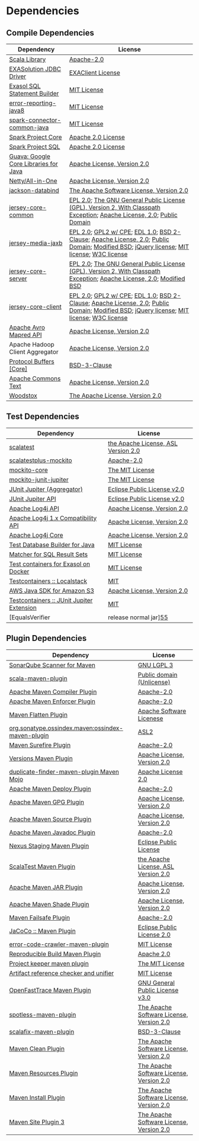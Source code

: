 <!-- @formatter:off -->
# Dependencies

## Compile Dependencies

| Dependency                                  | License                                                                                                                                                                                             |
| ------------------------------------------- | --------------------------------------------------------------------------------------------------------------------------------------------------------------------------------------------------- |
| [Scala Library][0]                          | [Apache-2.0][1]                                                                                                                                                                                     |
| [EXASolution JDBC Driver][2]                | [EXAClient License][3]                                                                                                                                                                              |
| [Exasol SQL Statement Builder][4]           | [MIT License][5]                                                                                                                                                                                    |
| [error-reporting-java8][6]                  | [MIT License][7]                                                                                                                                                                                    |
| [spark-connector-common-java][8]            | [MIT License][9]                                                                                                                                                                                    |
| [Spark Project Core][10]                    | [Apache 2.0 License][11]                                                                                                                                                                            |
| [Spark Project SQL][10]                     | [Apache 2.0 License][11]                                                                                                                                                                            |
| [Guava: Google Core Libraries for Java][12] | [Apache License, Version 2.0][13]                                                                                                                                                                   |
| [Netty/All-in-One][14]                      | [Apache License, Version 2.0][1]                                                                                                                                                                    |
| [jackson-databind][15]                      | [The Apache Software License, Version 2.0][16]                                                                                                                                                      |
| [jersey-core-common][17]                    | [EPL 2.0][18]; [The GNU General Public License (GPL), Version 2, With Classpath Exception][19]; [Apache License, 2.0][11]; [Public Domain][20]                                                      |
| [jersey-media-jaxb][21]                     | [EPL 2.0][18]; [GPL2 w/ CPE][19]; [EDL 1.0][22]; [BSD 2-Clause][23]; [Apache License, 2.0][11]; [Public Domain][20]; [Modified BSD][24]; [jQuery license][25]; [MIT license][26]; [W3C license][27] |
| [jersey-core-server][28]                    | [EPL 2.0][18]; [The GNU General Public License (GPL), Version 2, With Classpath Exception][19]; [Apache License, 2.0][11]; [Modified BSD][24]                                                       |
| [jersey-core-client][29]                    | [EPL 2.0][18]; [GPL2 w/ CPE][19]; [EDL 1.0][22]; [BSD 2-Clause][23]; [Apache License, 2.0][11]; [Public Domain][20]; [Modified BSD][24]; [jQuery license][25]; [MIT license][26]; [W3C license][27] |
| [Apache Avro Mapred API][30]                | [Apache License, Version 2.0][16]                                                                                                                                                                   |
| Apache Hadoop Client Aggregator             | [Apache License, Version 2.0][16]                                                                                                                                                                   |
| [Protocol Buffers [Core]][31]               | [BSD-3-Clause][32]                                                                                                                                                                                  |
| [Apache Commons Text][33]                   | [Apache License, Version 2.0][16]                                                                                                                                                                   |
| [Woodstox][34]                              | [The Apache License, Version 2.0][13]                                                                                                                                                               |

## Test Dependencies

| Dependency                                      | License                                   |
| ----------------------------------------------- | ----------------------------------------- |
| [scalatest][35]                                 | [the Apache License, ASL Version 2.0][36] |
| [scalatestplus-mockito][37]                     | [Apache-2.0][36]                          |
| [mockito-core][38]                              | [The MIT License][39]                     |
| [mockito-junit-jupiter][38]                     | [The MIT License][39]                     |
| [JUnit Jupiter (Aggregator)][40]                | [Eclipse Public License v2.0][41]         |
| [JUnit Jupiter API][40]                         | [Eclipse Public License v2.0][41]         |
| [Apache Log4j API][42]                          | [Apache License, Version 2.0][16]         |
| [Apache Log4j 1.x Compatibility API][43]        | [Apache License, Version 2.0][16]         |
| [Apache Log4j Core][44]                         | [Apache License, Version 2.0][16]         |
| [Test Database Builder for Java][45]            | [MIT License][46]                         |
| [Matcher for SQL Result Sets][47]               | [MIT License][48]                         |
| [Test containers for Exasol on Docker][49]      | [MIT License][50]                         |
| [Testcontainers :: Localstack][51]              | [MIT][52]                                 |
| [AWS Java SDK for Amazon S3][53]                | [Apache License, Version 2.0][54]         |
| [Testcontainers :: JUnit Jupiter Extension][51] | [MIT][52]                                 |
| [EqualsVerifier | release normal jar][55]       | [Apache License, Version 2.0][16]         |

## Plugin Dependencies

| Dependency                                              | License                                        |
| ------------------------------------------------------- | ---------------------------------------------- |
| [SonarQube Scanner for Maven][56]                       | [GNU LGPL 3][57]                               |
| [scala-maven-plugin][58]                                | [Public domain (Unlicense)][59]                |
| [Apache Maven Compiler Plugin][60]                      | [Apache-2.0][16]                               |
| [Apache Maven Enforcer Plugin][61]                      | [Apache-2.0][16]                               |
| [Maven Flatten Plugin][62]                              | [Apache Software Licenese][16]                 |
| [org.sonatype.ossindex.maven:ossindex-maven-plugin][63] | [ASL2][13]                                     |
| [Maven Surefire Plugin][64]                             | [Apache-2.0][16]                               |
| [Versions Maven Plugin][65]                             | [Apache License, Version 2.0][16]              |
| [duplicate-finder-maven-plugin Maven Mojo][66]          | [Apache License 2.0][11]                       |
| [Apache Maven Deploy Plugin][67]                        | [Apache-2.0][16]                               |
| [Apache Maven GPG Plugin][68]                           | [Apache License, Version 2.0][16]              |
| [Apache Maven Source Plugin][69]                        | [Apache License, Version 2.0][16]              |
| [Apache Maven Javadoc Plugin][70]                       | [Apache-2.0][16]                               |
| [Nexus Staging Maven Plugin][71]                        | [Eclipse Public License][72]                   |
| [ScalaTest Maven Plugin][73]                            | [the Apache License, ASL Version 2.0][36]      |
| [Apache Maven JAR Plugin][74]                           | [Apache License, Version 2.0][16]              |
| [Apache Maven Shade Plugin][75]                         | [Apache License, Version 2.0][16]              |
| [Maven Failsafe Plugin][76]                             | [Apache-2.0][16]                               |
| [JaCoCo :: Maven Plugin][77]                            | [Eclipse Public License 2.0][78]               |
| [error-code-crawler-maven-plugin][79]                   | [MIT License][80]                              |
| [Reproducible Build Maven Plugin][81]                   | [Apache 2.0][13]                               |
| [Project keeper maven plugin][82]                       | [The MIT License][83]                          |
| [Artifact reference checker and unifier][84]            | [MIT License][85]                              |
| [OpenFastTrace Maven Plugin][86]                        | [GNU General Public License v3.0][87]          |
| [spotless-maven-plugin][88]                             | [The Apache Software License, Version 2.0][16] |
| [scalafix-maven-plugin][89]                             | [BSD-3-Clause][32]                             |
| [Maven Clean Plugin][90]                                | [The Apache Software License, Version 2.0][13] |
| [Maven Resources Plugin][91]                            | [The Apache Software License, Version 2.0][13] |
| [Maven Install Plugin][92]                              | [The Apache Software License, Version 2.0][13] |
| [Maven Site Plugin 3][93]                               | [The Apache Software License, Version 2.0][13] |

[0]: https://www.scala-lang.org/
[1]: https://www.apache.org/licenses/LICENSE-2.0
[2]: http://www.exasol.com
[3]: https://repo1.maven.org/maven2/com/exasol/exasol-jdbc/7.1.19/exasol-jdbc-7.1.19-license.txt
[4]: https://github.com/exasol/sql-statement-builder/
[5]: https://github.com/exasol/sql-statement-builder/blob/main/LICENSE
[6]: https://github.com/exasol/error-reporting-java/
[7]: https://github.com/exasol/error-reporting-java/blob/main/LICENSE
[8]: https://github.com/exasol/spark-connector-common-java/
[9]: https://github.com/exasol/spark-connector-common-java/blob/main/LICENSE
[10]: https://spark.apache.org/
[11]: http://www.apache.org/licenses/LICENSE-2.0.html
[12]: https://github.com/google/guava
[13]: http://www.apache.org/licenses/LICENSE-2.0.txt
[14]: https://netty.io/index.html
[15]: https://github.com/FasterXML/jackson
[16]: https://www.apache.org/licenses/LICENSE-2.0.txt
[17]: https://projects.eclipse.org/projects/ee4j.jersey/jersey-common
[18]: http://www.eclipse.org/legal/epl-2.0
[19]: https://www.gnu.org/software/classpath/license.html
[20]: https://creativecommons.org/publicdomain/zero/1.0/
[21]: https://eclipse-ee4j.github.io/jersey/
[22]: http://www.eclipse.org/org/documents/edl-v10.php
[23]: https://opensource.org/licenses/BSD-2-Clause
[24]: https://asm.ow2.io/license.html
[25]: https://github.com/jquery/jquery/blob/main/LICENSE.txt
[26]: http://www.opensource.org/licenses/mit-license.php
[27]: https://www.w3.org/Consortium/Legal/copyright-documents-19990405
[28]: https://projects.eclipse.org/projects/ee4j.jersey/jersey-server
[29]: https://projects.eclipse.org/projects/ee4j.jersey/jersey-client
[30]: https://avro.apache.org
[31]: https://developers.google.com/protocol-buffers/docs/javatutorial
[32]: https://opensource.org/licenses/BSD-3-Clause
[33]: https://commons.apache.org/proper/commons-text
[34]: https://github.com/FasterXML/woodstox
[35]: http://www.scalatest.org
[36]: http://www.apache.org/licenses/LICENSE-2.0
[37]: https://github.com/scalatest/scalatestplus-mockito
[38]: https://github.com/mockito/mockito
[39]: https://github.com/mockito/mockito/blob/main/LICENSE
[40]: https://junit.org/junit5/
[41]: https://www.eclipse.org/legal/epl-v20.html
[42]: https://logging.apache.org/log4j/2.x/log4j-api/
[43]: https://logging.apache.org/log4j/2.x/
[44]: https://logging.apache.org/log4j/2.x/log4j-core/
[45]: https://github.com/exasol/test-db-builder-java/
[46]: https://github.com/exasol/test-db-builder-java/blob/main/LICENSE
[47]: https://github.com/exasol/hamcrest-resultset-matcher/
[48]: https://github.com/exasol/hamcrest-resultset-matcher/blob/main/LICENSE
[49]: https://github.com/exasol/exasol-testcontainers/
[50]: https://github.com/exasol/exasol-testcontainers/blob/main/LICENSE
[51]: https://testcontainers.org
[52]: http://opensource.org/licenses/MIT
[53]: https://aws.amazon.com/sdkforjava
[54]: https://aws.amazon.com/apache2.0
[55]: https://www.jqno.nl/equalsverifier
[56]: http://sonarsource.github.io/sonar-scanner-maven/
[57]: http://www.gnu.org/licenses/lgpl.txt
[58]: http://github.com/davidB/scala-maven-plugin
[59]: http://unlicense.org/
[60]: https://maven.apache.org/plugins/maven-compiler-plugin/
[61]: https://maven.apache.org/enforcer/maven-enforcer-plugin/
[62]: https://www.mojohaus.org/flatten-maven-plugin/
[63]: https://sonatype.github.io/ossindex-maven/maven-plugin/
[64]: https://maven.apache.org/surefire/maven-surefire-plugin/
[65]: https://www.mojohaus.org/versions/versions-maven-plugin/
[66]: https://github.com/basepom/duplicate-finder-maven-plugin
[67]: https://maven.apache.org/plugins/maven-deploy-plugin/
[68]: https://maven.apache.org/plugins/maven-gpg-plugin/
[69]: https://maven.apache.org/plugins/maven-source-plugin/
[70]: https://maven.apache.org/plugins/maven-javadoc-plugin/
[71]: http://www.sonatype.com/public-parent/nexus-maven-plugins/nexus-staging/nexus-staging-maven-plugin/
[72]: http://www.eclipse.org/legal/epl-v10.html
[73]: https://www.scalatest.org/user_guide/using_the_scalatest_maven_plugin
[74]: https://maven.apache.org/plugins/maven-jar-plugin/
[75]: https://maven.apache.org/plugins/maven-shade-plugin/
[76]: https://maven.apache.org/surefire/maven-failsafe-plugin/
[77]: https://www.jacoco.org/jacoco/trunk/doc/maven.html
[78]: https://www.eclipse.org/legal/epl-2.0/
[79]: https://github.com/exasol/error-code-crawler-maven-plugin/
[80]: https://github.com/exasol/error-code-crawler-maven-plugin/blob/main/LICENSE
[81]: http://zlika.github.io/reproducible-build-maven-plugin
[82]: https://github.com/exasol/project-keeper/
[83]: https://github.com/exasol/project-keeper/blob/main/LICENSE
[84]: https://github.com/exasol/artifact-reference-checker-maven-plugin/
[85]: https://github.com/exasol/artifact-reference-checker-maven-plugin/blob/main/LICENSE
[86]: https://github.com/itsallcode/openfasttrace-maven-plugin
[87]: https://www.gnu.org/licenses/gpl-3.0.html
[88]: https://github.com/diffplug/spotless
[89]: https://github.com/evis/scalafix-maven-plugin
[90]: http://maven.apache.org/plugins/maven-clean-plugin/
[91]: http://maven.apache.org/plugins/maven-resources-plugin/
[92]: http://maven.apache.org/plugins/maven-install-plugin/
[93]: http://maven.apache.org/plugins/maven-site-plugin/
